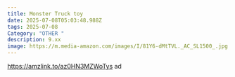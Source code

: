 ```yaml
---
title: Monster Truck toy
date: 2025-07-08T05:03:48.988Z
tags: 2025-07-08
Category: "OTHER "
description: 9.xx
image: https://m.media-amazon.com/images/I/81Y6-dMtTVL._AC_SL1500_.jpg
---
```

https://amzlink.to/az0HN3MZWoTys ad